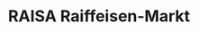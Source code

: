 ---
title: "RAISA Raiffeisen-Markt"
url: /bremervoerde/raisa-raiffeisen-markt/
shop: Garten-Center
---